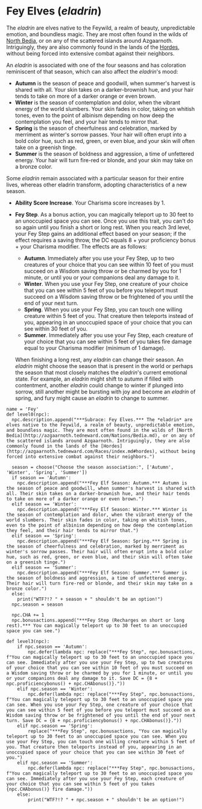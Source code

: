 # Fey Elves (*eladrin*)
The *eladrin* are elves native to the Feywild, a realm of beauty, unpredictable emotion, and boundless magic.  They are most often found in the wilds of [North Bedia](../../Nations/Bedia.md), or on any of the scattered islands around Azgaarnoth. Intriguingly, they are also commonly found in the lands of the [Hordes](../index.md#hordes), without being forced into extensive combat against their neighbors.

An *eladrin* is associated with one of the four seasons and has coloration reminiscent of that season, which can also affect the *eladrin*'s mood:

* **Autumn** is the season of peace and goodwill, when summer's harvest is shared with all. Your skin takes on a darker-brownish hue, and your hair tends to take on more of a darker orange or even brown.
* **Winter** is the season of contemplation and dolor, when the vibrant energy of the world slumbers. Your skin fades in color, taking on whitish tones, even to the point of albinism depending on how deep the contemplation you feel, and your hair tends to mirror that.
* **Spring** is the season of cheerfulness and celebration, marked by merriment as winter's sorrow passes. Your hair will often erupt into a bold color hue, such as red, green, or even blue, and your skin will often take on a greenish tinge.
* **Summer** is the season of boldness and aggression, a time of unfettered energy. Your hair will turn fire-red or blonde, and your skin may take on a bronze color.

Some *eladrin* remain associated with a particular season for their entire lives, whereas other eladrin transform, adopting characteristics of a new season.

* **Ability Score Increase**. Your Charisma score increases by 1.

* **Fey Step**. As a bonus action, you can magically teleport up to 30 feet to an unoccupied space you can see. Once you use this trait, you can't do so again until you finish a short or long rest.
  When you reach 3rd level, your Fey Step gains an additional effect based on your season; if the effect requires a saving throw, the DC equals 8 + your proficiency bonus + your Charisma modifier. The effects are as follows:

  * **Autumn**. Immediately after you use your Fey Step, up to two creatures of your choice that you can see within 10 feet of you must succeed on a Wisdom saving throw or be charmed by you for 1 minute, or until you or your companions deal any damage to it.
  * **Winter**. When you use your Fey Step, one creature of your choice that you can see within 5 feet of you before you teleport must succeed on a Wisdom saving throw or be frightened of you until the end of your next turn.
  * **Spring**. When you use your Fey Step, you can touch one willing creature within 5 feet of you. That creature then teleports instead of you, appearing in an unoccupied space of your choice that you can see within 30 feet of you.
  * **Summer**. Immediately after you use your Fey Step, each creature of your choice that you can see within 5 feet of you takes fire damage equal to your Charisma modifier (minimum of 1 damage).

  When finishing a long rest, any *eladrin* can change their season. An *eladrin* might choose the season that is present in the world or perhaps the season that most closely matches the *eladrin*'s current emotional state. For example, an *eladrin* might shift to autumn if filled with contentment, another *eladrin* could change to winter if plunged into sorrow, still another might be bursting with joy and become an *eladrin* of spring, and fury might cause an *eladrin* to change to summer.

```
name = 'Fey'
def level0(npc):
  npc.description.append("***Subrace: Fey Elves.*** The *eladrin* are elves native to the Feywild, a realm of beauty, unpredictable emotion, and boundless magic. They are most often found in the wilds of [North Bedia](http://azgaarnoth.tedneward.com/Nations/Bedia.md), or on any of the scattered islands around Azgaarnoth. Intriguingly, they are also commonly found in the lands of the [Hordes](http://azgaarnoth.tedneward.com/Races/index.md#hordes), without being forced into extensive combat against their neighbors.")

  season = choose("Choose the season association:", ['Autumn', 'Winter', 'Spring', 'Summer'])
  if season == 'Autumn':
    npc.description.append("***Fey Elf Season: Autumn.*** Autumn is the season of peace and goodwill, when summer's harvest is shared with all. Their skin takes on a darker-brownish hue, and their hair tends to take on more of a darker orange or even brown.")
  elif season == 'Winter':
    npc.description.append("***Fey Elf Season: Winter.*** Winter is the season of contemplation and dolor, when the vibrant energy of the world slumbers. Their skin fades in color, taking on whitish tones, even to the point of albinism depending on how deep the contemplation they feel, and their hair tends to mirror that.")
  elif season == 'Spring':
    npc.description.append("***Fey Elf Season: Spring.*** Spring is the season of cheerfulness and celebration, marked by merriment as winter's sorrow passes. Their hair will often erupt into a bold color hue, such as red, green, or even blue, and their skin will often take on a greenish tinge.")
  elif season == 'Summer':
    npc.description.append("***Fey Elf Season: Summer.*** Summer is the season of boldness and aggression, a time of unfettered energy. Their hair will turn fire-red or blonde, and their skin may take on a bronze color.")
  else:
    print("WTF?!? " + season + " shouldn't be an option!")
  npc.season = season

  npc.CHA += 1
  npc.bonusactions.append("***Fey Step (Recharges on short or long rest).*** You can magically teleport up to 30 feet to an unoccupied space you can see.")

def level3(npc):
    if npc.season == 'Autumn':
        npc.defer(lambda npc: replace("***Fey Step", npc.bonusactions, f"You can magically teleport up to 30 feet to an unoccupied space you can see. Immediately after you use your Fey Step, up to two creatures of your choice that you can see within 10 feet of you must succeed on a Wisdom saving throw or be charmed by you for 1 minute, or until you or your companions deal any damage to it. Save DC = {8 + npc.proficiencybonus() + npc.CHAbonus()}."))
    elif npc.season == 'Winter':
        npc.defer(lambda npc: replace("***Fey Step", npc.bonusactions, f"You can magically teleport up to 30 feet to an unoccupied space you can see. When you use your Fey Step, one creature of your choice that you can see within 5 feet of you before you teleport must succeed on a Wisdom saving throw or be frightened of you until the end of your next turn. Save DC = {8 + npc.proficiencybonus() + npc.CHAbonus()}."))
    elif npc.season == 'Spring':
        replace("***Fey Step", npc.bonusactions, "You can magically teleport up to 30 feet to an unoccupied space you can see. When you use your Fey Step, you can touch one willing creature within 5 feet of you. That creature then teleports instead of you, appearing in an unoccupied space of your choice that you can see within 30 feet of you.")
    elif npc.season == 'Summer':
        npc.defer(lambda npc: replace("***Fey Step", npc.bonusactions, f"You can magically teleport up to 30 feet to an unoccupied space you can see. Immediately after you use your Fey Step, each creature of your choice that you can see within 5 feet of you takes {npc.CHAbonus()} fire damage."))
    else:
        print("WTF?!? " + npc.season + " shouldn't be an option!")
```
